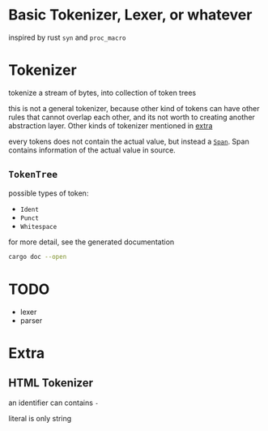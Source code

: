 # Basic Tokenizer, Lexer, or whatever

inspired by rust `syn` and `proc_macro`

# Tokenizer

tokenize a stream of bytes, into collection of token trees

this is not a general tokenizer, because other kind of tokens can have other rules that cannot overlap each other,
and its not worth to creating another abstraction layer. Other kinds of tokenizer mentioned in [extra](#Extra)

every tokens does not contain the actual value, but instead a [`Span`](##Span). Span contains information of the
actual value in source.

## `TokenTree`

possible types of token:

- `Ident`
- `Punct`
- `Whitespace`

for more detail, see the generated documentation

```bash
cargo doc --open
```

# TODO

- lexer
- parser

# Extra

## HTML Tokenizer

an identifier can contains `-`

literal is only string

